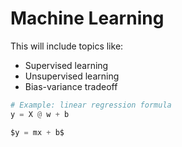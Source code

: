 # Machine Learning

This will include topics like:
- Supervised learning
- Unsupervised learning
- Bias-variance tradeoff

```python
# Example: linear regression formula
y = X @ w + b

$y = mx + b$

